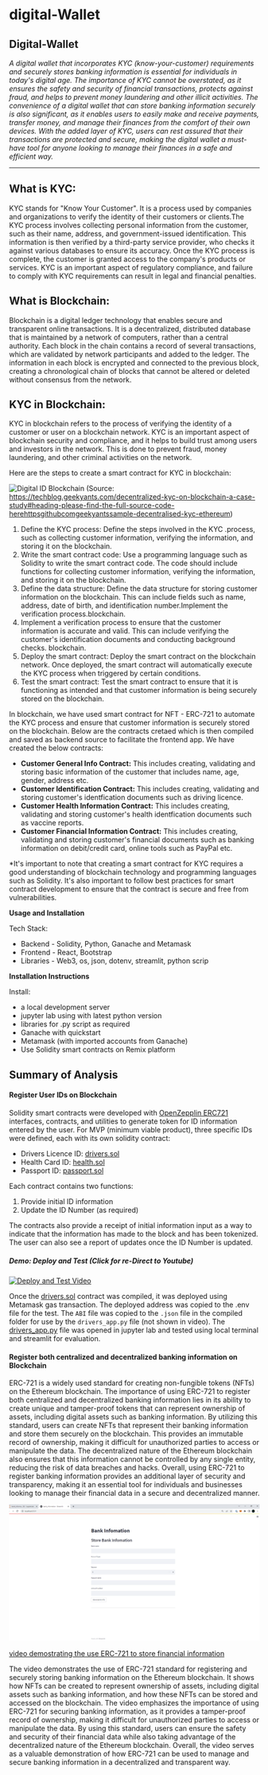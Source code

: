 # digital-Wallet
**Digital-Wallet**
------
*A digital wallet that incorporates KYC (know-your-customer) requirements and securely stores banking information is essential for individuals in today's digital age. The importance of KYC cannot be overstated, as it ensures the safety and security of financial transactions, protects against fraud, and helps to prevent money laundering and other illicit activities. The convenience of a digital wallet that can store banking information securely is also significant, as it enables users to easily make and receive payments, transfer money, and manage their finances from the comfort of their own devices. With the added layer of KYC, users can rest assured that their transactions are protected and secure, making the digital wallet a must-have tool for anyone looking to manage their finances in a safe and efficient way.*

---
**What is KYC:**
--

KYC stands for "Know Your Customer". It is a process used by companies and organizations to verify the identity of their customers or clients.The KYC process involves collecting personal information from the customer, such as their name, address, and government-issued identification. This information is then verified by a third-party service provider, who checks it against various databases to ensure its accuracy. Once the KYC process is complete, the customer is granted access to the company's products or services. KYC is an important aspect of regulatory compliance, and failure to comply with KYC requirements can result in legal and financial penalties.

**What is Blockchain:**
--

Blockchain is a digital ledger technology that enables secure and transparent online transactions. It is a decentralized, distributed database that is maintained by a network of computers, rather than a central authority. Each block in the chain contains a record of several transactions, which are validated by network participants and added to the ledger. The information in each block is encrypted and connected to the previous block, creating a chronological chain of blocks that cannot be altered or deleted without consensus from the network.

**KYC in Blockchain:**
--

KYC in blockchain refers to the process of verifying the identity of a customer or user on a blockchain network. KYC is an important aspect of blockchain security and compliance, and it helps to build trust among users and investors in the network. This is done to prevent fraud, money laundering, and other criminal activities on the network.

Here are the steps to create a smart contract for KYC in blockchain:


![Digital ID Blockchain](https://github.com/akramTaki/digital-identity/blob/main/image/Digital_ID_Blockchain.png)
(Source:
https://techblog.geekyants.com/decentralized-kyc-on-blockchain-a-case-study#heading-please-find-the-full-source-code-herehttpsgithubcomgeekyantssample-decentralised-kyc-ethereum)


  1. Define the KYC process: Define the steps involved in the KYC .process, such as collecting customer information, verifying the information, and storing it on the blockchain.
  2. Write the smart contract code: Use a programming language such as Solidity to write the smart contract code. The code should include functions for collecting customer information, verifying the information, and storing it on the blockchain.
 3. Define the data structure: Define the data structure for storing customer information on the blockchain. This can include fields such as name, address, date of birth, and identification number.Implement the verification process.blockchain.
4. Implement a verification process to ensure that the customer information is accurate and valid. This can include verifying the customer's identification documents and conducting background checks.
blockchain.
5. Deploy the smart contract: Deploy the smart contract on the blockchain network. Once deployed, the smart contract will automatically execute the KYC process when triggered by certain conditions.
6. Test the smart contract: Test the smart contract to ensure that it is functioning as intended and that customer information is being securely stored on the blockchain.

In blockchain, we have used smart contract for NFT - ERC-721 to automate the KYC process and ensure that customer information is securely stored on the blockchain. Below are the contracts cretaed which is then compiled and saved as backend source to facilitate the frontend app.
We have created the below contracts:
 - **Customer General Info Contract:** This includes creating, validating and storing basic information of the customer that includes name, age, gender, address etc.
 - **Customer Identification Contract:** This includes creating, validating and storing customer's identfication documents such as driving licence.
 - **Customer Health Information Contract:** This includes creating, validating and storing customer's health identfication documents such as vaccine reports.
 - **Customer Financial Information Contract:** This includes creating, validating and storing customer's financial documents such as banking information on debit/credit card, online tools such as PayPal etc.

*It's important to note that creating a smart contract for KYC requires a good understanding of blockchain technology and programming languages such as Solidity. It's also important to follow best practices for smart contract development to ensure that the contract is secure and free from vulnerabilities.

**Usage and Installation**

Tech Stack:
* Backend - Solidity, Python, Ganache and Metamask
* Frontend - React, Bootstrap
* Libraries - Web3, os, json, dotenv, streamlit, python scrip

**Installation Instructions**

Install:
* a local development server
* jupyter lab using  with latest python version
* libraries for .py script as required
* Ganache with quickstart
* Metamask (with imported accounts from Ganache)
* Use Solidity smart contracts on Remix platform

## Summary of Analysis

#### Register User IDs on Blockchain

Solidity smart contracts were developed with [OpenZepplin ERC721](https://docs.openzeppelin.com/contracts/2.x/api/token/erc721) interfaces, contracts, and utilities to generate token for ID information entered by the user.  For MVP (minimum viable product), three specific IDs were defined, each with its own solidity contract:

* Drivers Licence ID: [drivers.sol](https://github.com/akramTaki/digital-identity/blob/main/contracts/drivers.sol)
* Health Card ID: [health.sol](https://github.com/akramTaki/digital-identity/blob/main/contracts/health.sol)
* Passport ID: [passport.sol](https://github.com/akramTaki/digital-identity/blob/main/contracts/passport.sol)

Each contract contains two functions:
1. Provide initial ID information
2. Update the ID Number (as required)

The contracts also provide a receipt of initial information input as a way to indicate that the information has made to the block and has been tokenized. The user can also see a report of updates once the ID Number is updated.

##### Demo: Deploy and Test (Click for re-Direct to Youtube)

[![Deploy and Test Video](https://github.com/akramTaki/digital-identity/blob/main/image/Drivers_Registration.png)](https://www.youtube.com/watch?v=MaUBFuDUsgQ)

Once the [drivers.sol]() contract was compiled, it was deployed using Metamask gas transaction.  The deployed address was copied to the .env file for the test. The `ABI` file was copied to the `.json` file in the compiled folder for use by the `drivers_app.py` file (not shown in video). The [drivers_app.py]() file was opened in jupyter lab and tested using local terminal and streamlit for evaluation. 


#### Register both centralized and decentralized banking information on  Blockchain
ERC-721 is a widely used standard for creating non-fungible tokens (NFTs) on the Ethereum blockchain. The importance of using ERC-721 to register both centralized and decentralized banking information lies in its ability to create unique and tamper-proof tokens that can represent ownership of assets, including digital assets such as banking information. By utilizing this standard, users can create NFTs that represent their banking information and store them securely on the blockchain. This provides an immutable record of ownership, making it difficult for unauthorized parties to access or manipulate the data. The decentralized nature of the Ethereum blockchain also ensures that this information cannot be controlled by any single entity, reducing the risk of data breaches and hacks. Overall, using ERC-721 to register banking information provides an additional layer of security and transparency, making it an essential tool for individuals and businesses looking to manage their financial data in a secure and decentralized manner.

![image](bank_info.png)

[video demostrating the use ERC-721 to store financial information](https://studio.youtube.com/video/VfaFHO8a-uw/edit)

The video demonstrates the use of ERC-721 standard for registering and securely storing banking information on the Ethereum blockchain. It shows how NFTs can be created to represent ownership of assets, including digital assets such as banking information, and how these NFTs can be stored and accessed on the blockchain. The video emphasizes the importance of using ERC-721 for securing banking information, as it provides a tamper-proof record of ownership, making it difficult for unauthorized parties to access or manipulate the data. By using this standard, users can ensure the safety and security of their financial data while also taking advantage of the decentralized nature of the Ethereum blockchain. Overall, the video serves as a valuable demonstration of how ERC-721 can be used to manage and secure banking information in a decentralized and transparent way.
